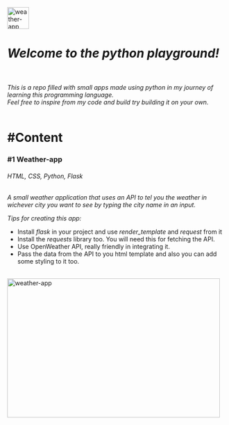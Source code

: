
<img src="https://github.com/adrian-danciu/python-playground/assets/100218355/0de48440-83cf-4c57-be3c-8fb71031383e" alt='weather-app' style="width: 50px; height: 50px;" />
<br>
<h1><i>Welcome to the python playground!</i></h1>

<br><br>
<i>This is a repo filled with small apps made using python in my journey of learning this programming language. 
<br>
Feel free to inspire from my code and build try building it on your own.</i>
<br><br>

<h1>#Content</h1>

<h3>#1 Weather-app</h3>
<h6>HTML, CSS, Python, Flask</h6>
   <p><i>A small weather application that uses an API to tel you the weather in wichever city you want to see by typing the city name in an input.</i></p>
   <p><i> Tips for creating this app:</i></p>
   <ul>
      <li>Install <i>flask</i> in your project and use <i>render_template</i> and <i>request</i> from it</li>
      <li>Install the <i>requests</i> library too. You will need this for fetching the API.</li>
      <li>Use OpenWeather API, really friendly in integrating it.</li>
      <li>Pass the data from the API to you html template and also you can add some styling to it too.</li>
   </ul>
   <br>
     <img src="https://github.com/adrian-danciu/python-playground/assets/100218355/3b255fd0-76e3-4fa0-aaae-fd19b3861c7a" alt='weather-app' style="width: 490px; height: 320px;"/>


